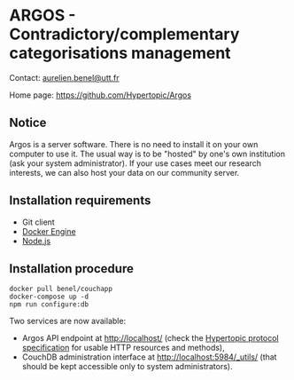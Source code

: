 ARGOS - Contradictory/complementary categorisations management
==============================================================

Contact: <aurelien.benel@utt.fr>

Home page: <https://github.com/Hypertopic/Argos>

Notice
------

Argos is a server software. There is no need to install it on your own computer to use it. The usual way is to be "hosted" by one's own institution (ask your system administrator). If your use cases meet our research interests, we can also host your data on our community server.

Installation requirements
-------------------------

* Git client
* [Docker Engine](https://docs.docker.com/install/)
* [Node.js](https://nodejs.org)

Installation procedure
----------------------

    docker pull benel/couchapp
    docker-compose up -d
    npm run configure:db

Two services are now available:

- Argos API endpoint at <http://localhost/> (check the [Hypertopic protocol specification](https://github.com/Hypertopic/Protocol/blob/master/README.md) for usable HTTP resources and methods),
- CouchDB administration interface at <http://localhost:5984/_utils/> (that should be kept accessible only to system administrators).
